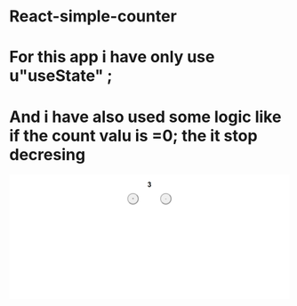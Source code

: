 # React-simple-counter
# For this app i have only use u"useState" ;
# And i have also used some logic like if the count valu is =0; the it stop decresing 
<img src="https://github.com/Satya12325/Revision-React-simple-counter/blob/master/screencapture-rqkxs-csb-app-2022-02-03-11_25_50.png"/>
